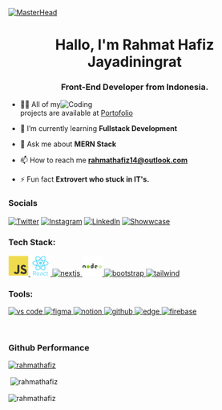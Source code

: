 [![MasterHead](https://developers.giphy.com/branch/master/static/api-512d36c09662682717108a38bbb5c57d.gif)](https://rahmathafiz.github.io/)
<h1 align="center">Hallo, I'm Rahmat Hafiz Jayadiningrat</h1>
<h3 align="center">Front-End Developer from Indonesia.</h3>
<img align="right" alt="Coding" width="400"
    src="https://cdn.dribbble.com/users/662463/screenshots/3281817/rolling_chair_reel_monchomasse.gif">


- 👨‍💻 All of my projects are available at [Portofolio](https://rahmathafiz-portofolio.web.app/)

- 🌱 I’m currently learning **Fullstack Development**

- 💬 Ask me about **MERN Stack**

- 📫 How to reach me **rahmathafiz14@outlook.com**

- ⚡ Fun fact **Extrovert who stuck in IT's.**

<h3 align="left">Socials</h3>
<p align="left">
    <a href="https://twitter.com/rahmathafiz" target="_blank"><img align="center"
            src="https://cdn.worldvectorlogo.com/logos/twitter-6.svg" alt="Twitter" height="30" width="40" /></a> <a
        href="https://www.instagram.com/rahmathafiz/" target="_blank"><img align="center"
            src="https://cdn.worldvectorlogo.com/logos/instagram-2016-5.svg" alt="Instagram" height="30"
            width="40" /></a> <a href="https://www.linkedin.com/in/rahmat-hafiz-jayadiningrat-90a2a7198/"
        target="_blank"><img align="center" src="https://cdn.worldvectorlogo.com/logos/linkedin-icon-2.svg"
            alt="LinkedIn" height="30" width="40" /></a> <a href="https://www.showwcase.com/rahmathafiz"
        target="_blank"><img align="center"
            src="https://th.bing.com/th/id/R.bd2a702d30b8b1d47697562f89238641?rik=aRAbJxfeMJNaiQ&riu=http%3a%2f%2fcdn.onlinewebfonts.com%2fsvg%2fimg_511789.png&ehk=2sYmHUiH13uf7wZFlPdkIzYZsgEb7uUK4ulaiNrKmh4%3d&risl=&pid=ImgRaw&r=0"
            alt="Showwcase" height="30" width="40" /></a>
</p>


<h3 align="left">Tech Stack:</h3>
<p align="left">
    <a href="https://developer.mozilla.org/en-US/docs/Web/JavaScript"
        target="_blank" rel="noreferrer"> <img
            src="https://raw.githubusercontent.com/devicons/devicon/master/icons/javascript/javascript-original.svg"
            alt="javascript" width="40" height="40" /> </a> <a href="https://reactjs.org/" target="_blank"
        rel="noreferrer">
        <img src="https://raw.githubusercontent.com/devicons/devicon/master/icons/react/react-original-wordmark.svg"
            alt="react" width="40" height="40" /> </a> <a href="https://nextjs.org/" target="_blank" rel="noreferrer">
        <img src="https://cdn.worldvectorlogo.com/logos/nextjs-2.svg" alt="nextjs" width="40" height="40" /> </a> <a
        href="https://nodejs.org" target="_blank" rel="noreferrer"> <img
            src="https://raw.githubusercontent.com/devicons/devicon/master/icons/nodejs/nodejs-original-wordmark.svg"
            alt="nodejs" width="40" height="40" /> </a> <a href="https://getbootstrap.com/" target="_blank" rel="noreferrer"> <img
            src="https://cdn.worldvectorlogo.com/logos/bootstrap-5-1.svg"
            alt="bootstrap" width="40" height="40" /> </a> <a href="https://tailwindcss.com/" target="_blank"
        rel="noreferrer"> <img
            src="https://cdn.worldvectorlogo.com/logos/tailwind-css-2.svg"
            alt="tailwind" width="40" height="40" /> </a> 
</p>


<h3 align="left">Tools:</h3>
<p align="left">
    <a href="https://code.visualstudio.com/" target="_blank" rel="noreferrer"> <img
            src="https://cdn.worldvectorlogo.com/logos/visual-studio-code-1.svg" alt="vs code" width="40" height="40" />
    </a> <a href="https://www.figma.com/" target="_blank" rel="noreferrer"> <img
            src="https://www.vectorlogo.zone/logos/figma/figma-icon.svg" alt="figma" width="40" height="40" /> </a> <a
        href="https://www.notion.so/" target="_blank" rel="noreferrer"> <img
            src="https://cdn.worldvectorlogo.com/logos/notion-2.svg" alt="notion" width="40" height="40" /> </a> <a
        href="https://github.com/" target="_blank" rel="noreferrer"> <img
            src="https://cdn.worldvectorlogo.com/logos/github-icon.svg" alt="github" width="40" height="40" /> </a> <a
        href="https://www.microsoft.com/id-id/" target="_blank" rel="noreferrer"> <img
            src="https://cdn.worldvectorlogo.com/logos/microsoft-edge-1.svg" alt="edge" width="40" height="40" /> </a> <a
        href="https://firebase.google.com/" target="_blank" rel="noreferrer"> <img
            src="https://www.vectorlogo.zone/logos/firebase/firebase-icon.svg" alt="firebase" width="40" height="40" />
    </a>
</p> <br>

<h3 align="left">Github Performance</h3>
<a href="https://github.com/rahmathafiz" align="left"><img
        src="https://github-readme-stats.vercel.app/api/top-langs/?username=rahmathafiz&&theme=tokyonight"
        alt="rahmathafiz" /></a>
<p>&nbsp;<img align="center"
        src="https://github-readme-stats.vercel.app/api?username=rahmathafiz&show_icons=true&locale=en&theme=tokyonight"
        alt="rahmathafiz" /></p>
<p><img align="center" src="https://github-readme-streak-stats.herokuapp.com/?user=rahmathafiz&&theme=tokyonight"
        alt="rahmathafiz" /></p>
